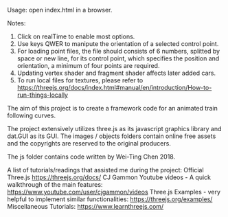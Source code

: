 Usage: open index.html in a browser.

Notes:

1. Click on realTime to enable most options.
2. Use keys QWER to manipute the orientation of a selected control point.
3. For loading point files, the file should consists of 6 numbers, splitted by space or new line, for its control point, which specifies the position and orientation, a minimum of four points are required.
4. Updating vertex shader and fragment shader affects later added cars.
5. To run local files for textures, please refer to https://threejs.org/docs/index.html#manual/en/introduction/How-to-run-things-locally

The aim of this project is to create a framework code for an animated train following curves.

The project extensively utilizes three.js as its javascript graphics library and dat.GUI as its GUI. The images / objects folders contain online free assets and the copyrights are reserved to the original producers.

The js folder contains code written by Wei-Ting Chen 2018.

A list of tutorials/readings that assisted me during the project:
Official Three.js https://threejs.org/docs/
CJ Gammon Youtube videos - A quick walkthrough of the main features: https://www.youtube.com/user/cjgammon/videos
Three.js Examples - very helpful to implement similar functionalities: https://threejs.org/examples/
Miscellaneous Tutorials: https://www.learnthreejs.com/
